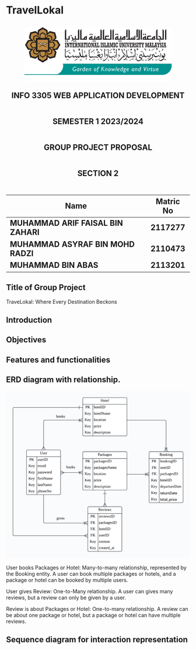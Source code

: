 # TravelLokal

<h2 align="center">

<p align="center">
  <img width="80%" height="15%" src="images/IIUMLOGO.jpg">
</p>

INFO 3305 WEB APPLICATION DEVELOPMENT
<br><br>

SEMESTER 1 2023/2024
<br><br>

GROUP PROJECT PROPOSAL
<br><br>

SECTION 2
<br><br>

<div align="center">
  
| Name        | Matric No           | 
| ------------- |:-------------:|
| MUHAMMAD ARIF FAISAL BIN ZAHARI      | 2117277 |
| MUHAMMAD ASYRAF BIN MOHD RADZI      | 2110473|
| MUHAMMAD BIN ABAS | 2113201     | 
</div>
</h2>

## Title of Group Project

TraveLokal: Where Every Destination Beckons

## Introduction

## Objectives

## Features and functionalities

## ERD diagram with relationship. 

![Alt text](images/ERDdiagram.png)

User books Packages or Hotel: Many-to-many relationship, represented by the Booking entity. A user can book multiple packages or hotels, and a package or hotel can be booked by multiple users.

User gives Review: One-to-Many relationship. A user can gives many reviews, but a review can only be given by a user.

Review is about Packages or Hotel: One-to-many relationship. A review can be about one package or hotel, but a package or hotel can have multiple reviews.



## Sequence diagram for interaction representation

